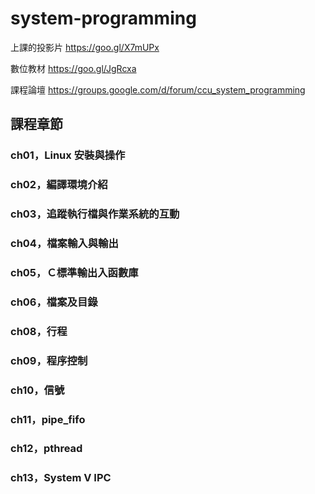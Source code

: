 # system-programming
上課的投影片
https://goo.gl/X7mUPx

數位教材
https://goo.gl/JgRcxa

課程論壇
https://groups.google.com/d/forum/ccu_system_programming

## 課程章節
### ch01，Linux 安裝與操作 
### ch02，編譯環境介紹
### ch03，追蹤執行檔與作業系統的互動
### ch04，檔案輸入與輸出
### ch05，Ｃ標準輸出入函數庫
### ch06，檔案及目錄
### ch08，行程
### ch09，程序控制
### ch10，信號
### ch11，pipe_fifo
### ch12，pthread
### ch13，System V IPC
